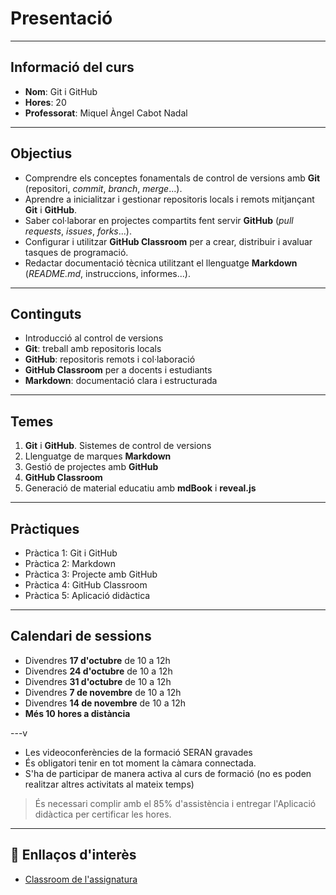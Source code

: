 # Presentació

---

## Informació del curs

- **Nom**: Git i GitHub
- **Hores**: 20
- **Professorat**: Miquel Àngel Cabot Nadal

---

## Objectius

- Comprendre els conceptes fonamentals de control de versions amb **Git** (repositori, _commit_, _branch_, _merge_...).
- Aprendre a inicialitzar i gestionar repositoris locals i remots mitjançant **Git** i **GitHub**.
- Saber col·laborar en projectes compartits fent servir **GitHub** (_pull requests_, _issues_, _forks_...).
- Configurar i utilitzar **GitHub Classroom** per a crear, distribuir i avaluar tasques de programació.
- Redactar documentació tècnica utilitzant el llenguatge **Markdown** (_README.md_, instruccions, informes...).


---

## Continguts

- Introducció al control de versions
- **Git**: treball amb repositoris locals
- **GitHub**: repositoris remots i col·laboració
- **GitHub Classroom** per a docents i estudiants
- **Markdown**: documentació clara i estructurada

---

## Temes

1. **Git** i **GitHub**. Sistemes de control de versions
2. Llenguatge de marques **Markdown**
3. Gestió de projectes amb **GitHub**
4. **GitHub Classroom**
5. Generació de material educatiu amb **mdBook** i **reveal.js**

---

## Pràctiques

- Pràctica 1: Git i GitHub
- Pràctica 2: Markdown
- Pràctica 3: Projecte amb GitHub
- Pràctica 4: GitHub Classroom
- Pràctica 5: Aplicació didàctica

---

## Calendari de sessions

- Divendres **17 d'octubre** de 10 a 12h
- Divendres **24 d'octubre** de 10 a 12h
- Divendres **31 d'octubre** de 10 a 12h
- Divendres **7 de novembre** de 10 a 12h
- Divendres **14 de novembre** de 10 a 12h
- **Més 10 hores a distància**

---v

- Les videoconferències de la formació  SERAN gravades
- És obligatori tenir en tot moment la càmara connectada.
- S'ha de participar de manera activa al curs de formació (no es poden realitzar altres activitats al mateix temps)

> És necessari complir amb el 85% d'assistència i entregar l'Aplicació didàctica per certificar les hores.

---

## 🔗 Enllaços d'interès

- [Classroom de l'assignatura](https://classroom.google.com/c/NzcwMTA5NTY4NjE1)
